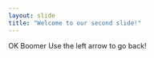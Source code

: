 ```yaml
---
layout: slide
title: "Welcome to our second slide!"
---
```

OK Boomer
Use the left arrow to go back!
